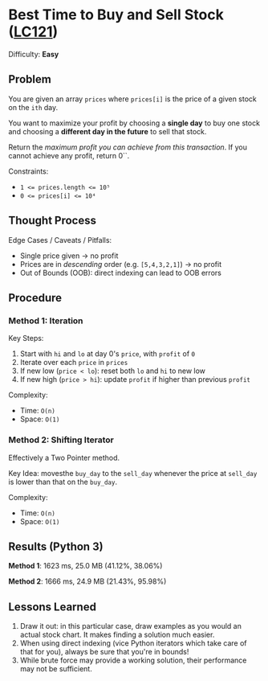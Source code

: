 # Best Time to Buy and Sell Stock ([LC121](https://leetcode.com/problems/best-time-to-buy-and-sell-stock/))
Difficulty: **Easy**

## Problem

You are given an array `prices` where `prices[i]` is the price of a given stock on the `ith` day.

You want to maximize your profit by choosing a **single day** to buy one stock and choosing a **different day in the future** to sell that stock.

Return the *maximum profit you can achieve from this transaction*. If you cannot achieve any profit, return 0``.

Constraints:
- `1 <= prices.length <= 10⁵`
- `0 <= prices[i] <= 10⁴`

## Thought Process

Edge Cases / Caveats / Pitfalls:
- Single price given -> no profit
- Prices are in *descending* order (e.g. `[5,4,3,2,1]`) -> no profit
- Out of Bounds (OOB): direct indexing can lead to OOB errors

## Procedure

### Method 1: Iteration

Key Steps:
1. Start with `hi` and `lo` at day 0's `price`, with `profit` of `0`
2. Iterate over each `price` in `prices`
3. If new low (`price < lo`):  reset both `lo` and `hi` to new low
4. If new high (`price > hi`): update `profit` if higher than previous `profit`

Complexity:
- Time: `O(n)`
- Space: `O(1)`

### Method 2: Shifting Iterator

Effectively a  Two Pointer method.

Key Idea: movesthe `buy_day` to the `sell_day` whenever the price at `sell_day` is lower than that on the `buy_day`.

Complexity:
- Time: `O(n)`
- Space: `O(1)`

## Results (Python 3)

**Method 1**:  1623 ms, 25.0 MB (41.12%, 38.06%)

**Method 2**:  1666 ms, 24.9 MB (21.43%, 95.98%)

## Lessons Learned

1. Draw it out: in this particular case, draw examples as you would an actual stock chart.  It makes finding a solution much easier.
2. When using direct indexing (vice Python iterators which take care of that for you), always be sure that you're in bounds!
3. While brute force may provide a working solution, their performance may not be sufficient.
